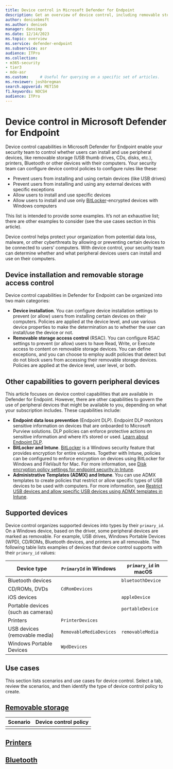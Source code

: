 ```yaml
---
title: Device control in Microsoft Defender for Endpoint            
description: Get an overview of device control, including removable storage access control and device installation policies in Defender for Endpoint           
author: denisebmsft
ms.author: deniseb
manager: dansimp 
ms.date: 12/14/2023
ms.topic: overview
ms.service: defender-endpoint
ms.subservice: asr
audience: ITPro
ms.collection: 
- m365-security
- tier3
- mde-asr
ms.custom:     # Useful for querying on a specific set of articles.
ms.reviewer: joshbregman
search.appverid: MET150
f1.keywords: NOCSH 
audience: ITPro
---
```


# Device control in Microsoft Defender for Endpoint

Device control capabilities in Microsoft Defender for Endpoint enable your security team to control whether users can install and use peripheral devices, like removable storage (USB thumb drives, CDs, disks, etc.), printers, Bluetooth or other devices with their computers. Your security team can configure device control policies to configure rules like these:

- Prevent users from installing and using certain devices (like USB drives)
- Prevent users from installing and using any external devices with specific exceptions
- Allow users to install and use specific devices
- Allow users to install and use only [BitLocker](/windows/security/operating-system-security/data-protection/bitlocker/)-encrypted devices with Windows computers

This list is intended to provide some examples. It’s not an exhaustive list; there are other examples to consider (see the use cases section in this article). 

Device control helps protect your organization from potential data loss, malware, or other cyberthreats by allowing or preventing certain devices to be connected to users’ computers. With device control, your security team can determine whether and what peripheral devices users can install and use on their computers. 

## Device installation and removable storage access control

Device control capabilities in Defender for Endpoint can be organized into two main categories:

- **Device installation**. You can configure device installation settings to prevent (or allow) users from installing certain devices on their computers. Policies are applied at the device level, and use various device properties to make the determination as to whether the user can install/use the device or not.
- **Removable storage access control** (RSAC). You can configure RSAC settings to prevent (or allow) users to have Read, Write, or Execute access to content on removable storage devices. You can define exceptions, and you can choose to employ audit policies that detect but do not block users from accessing their removable storage devices. Policies are applied at the device level, user level, or both.

## Other capabilities to govern peripheral devices

This article focuses on device control capabilities that are available in Defender for Endpoint. However, there are other capabilities to govern the use of peripheral devices that might be available to you, depending on what your subscription includes. These capabilities include:

- **Endpoint data loss prevention** (Endpoint DLP). Endpoint DLP monitors sensitive information on devices that are onboarded to Microsoft Purview solutions. DLP policies can enforce protective actions on sensitive information and where it’s stored or used. [Learn about Endpoint DLP](/purview/endpoint-dlp-learn-about).
- **BitLocker and Intune**. [BitLocker](/windows/security/operating-system-security/data-protection/encrypted-hard-drive) is a Windows security feature that provides encryption for entire volumes. Together with Intune, policies can be configured to enforce encryption on devices using BitLocker for Windows and FileVault for Mac. For more information, see [Disk encryption policy settings for endpoint security in Intune](/mem/intune/protect/endpoint-security-disk-encryption-profile-settings).
- **Administrative Templates (ADMX) and Intune**. You can use ADMX templates to create policies that restrict or allow specific types of USB devices to be used with computers. For more information, see [Restrict USB devices and allow specific USB devices using ADMX templates in Intune](/mem/intune/configuration/administrative-templates-restrict-usb).

## Supported devices

Device control organizes supported devices into types by their `primary_id`. On a Windows device, based on the driver, some peripheral devices are marked as removable. For example, USB drives, Windows Portable Devices (WPD), CD/ROMs, Bluetooth devices, and printers are all removable. The following table lists examples of devices that device control supports with their `primary_id` values:

| Device type | `PrimaryId` in Windows | `primary_id` in macOS | 
|---|---|---|
| Bluetooth devices |  | `bluetoothDevice` |
| CD/ROMs, DVDs | `CdRomDevices` |  |
| iOS devices |  | `appleDevice` |
| Portable devices (such as cameras) |   | `portableDevice` |
| Printers | `PrinterDevices` |  |
| USB devices (removable media) | `RemovableMediaDevices` | `removableMedia` |
| Windows Portable Devices | `WpdDevices` |  |

## Use cases

This section lists scenarios and use cases for device control. Select a tab, review the scenarios, and then identify the type of device control policy to create.

## [**Removable storage**](#tab/Removable)

| Scenario | Device control policy |
|---|---|
|  |

## [**Printers**](#tab/Printers)


## [**Bluetooth**](#tab/Bluetooth)
